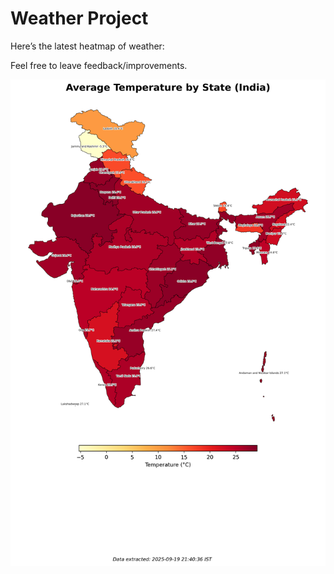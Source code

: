 # Weather Project

Here’s the latest heatmap of weather:

Feel free to leave feedback/improvements.

![India Heatmap](docs/assets/india_heatmap.png?v=CD807E)
